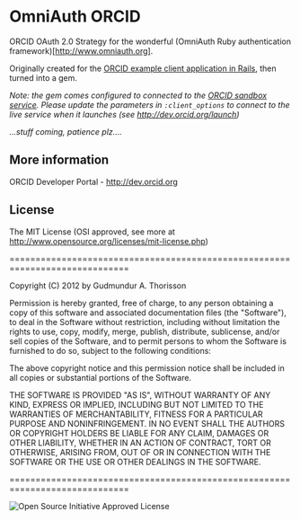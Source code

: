 # OmniAuth ORCID

ORCID OAuth 2.0 Strategy for the wonderful (OmniAuth Ruby authentication framework)[http://www.omniauth.org].

Originally created for the [ORCID example client application in Rails](https://github.com/gthorisson/ORCID-example-client-app-rails), then turned into a gem.

*Note: the gem comes configured to connected to the [ORCID sandbox service](http://devsandbox.orcid.org). Please update the parameters in ```:client_options``` to  connect to the live service when it launches (see http://dev.orcid.org/launch)*


*...stuff coming, patience plz....*


## More information 

ORCID Developer Portal - http://dev.orcid.org




## License

The MIT License (OSI approved, see more at http://www.opensource.org/licenses/mit-license.php)

=============================================================================

Copyright (C) 2012 by Gudmundur A. Thorisson

Permission is hereby granted, free of charge, to any person obtaining a copy
of this software and associated documentation files (the "Software"), to deal
in the Software without restriction, including without limitation the rights
to use, copy, modify, merge, publish, distribute, sublicense, and/or sell
copies of the Software, and to permit persons to whom the Software is
furnished to do so, subject to the following conditions:

The above copyright notice and this permission notice shall be included in
all copies or substantial portions of the Software.

THE SOFTWARE IS PROVIDED "AS IS", WITHOUT WARRANTY OF ANY KIND, EXPRESS OR
IMPLIED, INCLUDING BUT NOT LIMITED TO THE WARRANTIES OF MERCHANTABILITY,
FITNESS FOR A PARTICULAR PURPOSE AND NONINFRINGEMENT. IN NO EVENT SHALL THE
AUTHORS OR COPYRIGHT HOLDERS BE LIABLE FOR ANY CLAIM, DAMAGES OR OTHER
LIABILITY, WHETHER IN AN ACTION OF CONTRACT, TORT OR OTHERWISE, ARISING FROM,
OUT OF OR IN CONNECTION WITH THE SOFTWARE OR THE USE OR OTHER DEALINGS IN
THE SOFTWARE.

=============================================================================

![Open Source Initiative Approved License](http://www.opensource.org/trademarks/opensource/web/opensource-110x95.jpg)
